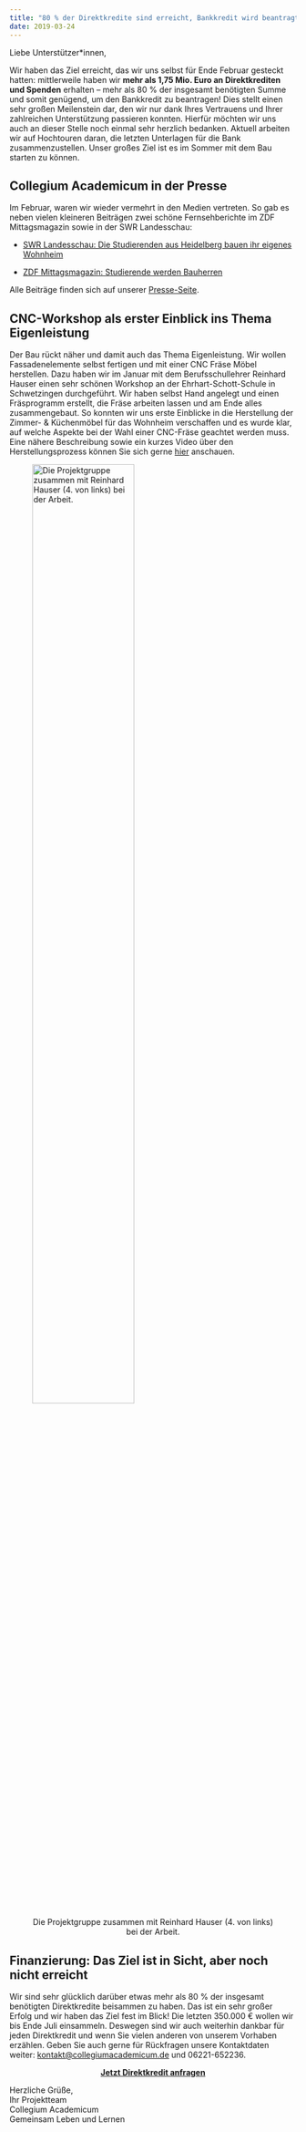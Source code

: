 ```yaml
---
title: "80 % der Direktkredite sind erreicht, Bankkredit wird beantragt!"
date: 2019-03-24
---
```

Liebe Unterstützer*innen,

Wir haben das Ziel erreicht, das wir uns selbst für Ende Februar gesteckt
hatten: mittlerweile haben wir __mehr als 1,75 Mio. Euro an Direktkrediten und
Spenden__ erhalten – mehr als 80 % der insgesamt benötigten Summe und somit
genügend, um den Bankkredit zu beantragen! Dies stellt einen sehr großen
Meilenstein dar, den wir nur dank Ihres Vertrauens und Ihrer zahlreichen
Unterstützung passieren konnten. Hierfür möchten wir uns auch an dieser Stelle
noch einmal sehr herzlich bedanken. Aktuell arbeiten wir auf Hochtouren daran,
die letzten Unterlagen für die Bank zusammenzustellen. Unser großes Ziel ist es
im Sommer mit dem Bau starten zu können.

## Collegium Academicum in der Presse

Im Februar, waren wir wieder vermehrt in den Medien vertreten. So gab es neben
vielen kleineren Beiträgen zwei schöne Fernsehberichte im ZDF Mittagsmagazin
sowie in der SWR Landesschau: 

- [SWR Landesschau: Die Studierenden aus Heidelberg bauen ihr eigenes Wohnheim](https://www.swr.de/landesschau-bw/studiogaeste/hannah-hoffmann-und-margarete-over-die-studierenden-aus-heidelberg-bauen-ihr-eigenes-wohnheim/-/id=2248750/did=23280934/nid=2248750/eudlg1/index.html)

- [ZDF Mittagsmagazin: Studierende werden Bauherren](https://www.zdf.de/nachrichten/zdf-mittagsmagazin/studierende-werden-bauherren-in-heidelberg-100.html)

Alle Beiträge finden sich auf unserer [Presse-Seite](https://collegiumacademicum.de/presse).

## CNC-Workshop als erster Einblick ins Thema Eigenleistung

Der Bau rückt näher und damit auch das Thema Eigenleistung. Wir wollen
Fassadenelemente selbst fertigen und mit einer CNC Fräse Möbel herstellen. Dazu
haben wir im Januar mit dem Berufsschullehrer Reinhard Hauser einen sehr schönen
Workshop an der Ehrhart-Schott-Schule in Schwetzingen durchgeführt. Wir haben
selbst Hand angelegt und einen Fräsprogramm erstellt, die Fräse arbeiten lassen
und am Ende alles zusammengebaut. So konnten wir uns erste Einblicke in die
Herstellung der Zimmer- & Küchenmöbel für das Wohnheim verschaffen und es wurde
klar, auf welche Aspekte bei der Wahl einer CNC-Fräse geachtet werden muss. Eine
nähere Beschreibung sowie ein kurzes Video über den Herstellungsprozess können
Sie sich gerne [hier](https://de-de.facebook.com/CollegiumAcademicum/)
anschauen.

<figure>
<img src="/newsletter/CNC_workshop.jpg"  alt="Die Projektgruppe zusammen mit Reinhard Hauser (4. von links) bei der Arbeit." title="Die Projektgruppe zusammen mit Reinhard Hauser (4. von links) bei der Arbeit." width="65%" />
<figcaption style="text-align:center;">
<p>Die Projektgruppe zusammen mit Reinhard Hauser (4. von links) bei der Arbeit.</p>
</figcaption>
</figure>

## Finanzierung: Das Ziel ist in Sicht, aber noch nicht erreicht

Wir sind sehr glücklich darüber etwas mehr als 80 % der insgesamt benötigten
Direktkredite beisammen zu haben. Das ist ein sehr großer Erfolg und wir haben
das Ziel fest im Blick! Die letzten 350.000 € wollen wir bis Ende Juli
einsammeln. Deswegen sind wir auch weiterhin dankbar für jeden Direktkredit und
wenn Sie vielen anderen von unserem Vorhaben erzählen. Geben Sie auch gerne für
Rückfragen unsere Kontaktdaten weiter:
[kontakt@collegiumacademicum.de](mailto:kontakt@collegiumacademicum.de) und
06221-652236.

<p style="text-align:center">
<a class="button is-primary"
href="https://collegiumacademicum.de/direktkredit-geben/" style="font-weight:bold; width:20em">Jetzt Direktkredit anfragen</a>
</p>

Herzliche Grüße,  
Ihr Projektteam  
Collegium Academicum  
Gemeinsam Leben und Lernen  

